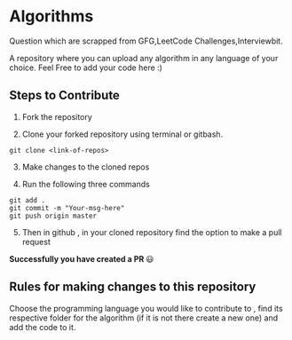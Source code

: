 # Algorithms
Question which are scrapped from GFG,LeetCode Challenges,Interviewbit.

A repository where you can upload any algorithm in any language of your choice. Feel Free to add your code here :)

## Steps to Contribute

1. Fork the repository

2. Clone your forked repository using terminal or gitbash.

```
git clone <link-of-repos>
```

3. Make changes to the cloned repos

4. Run the following three commands 

```
git add .
git commit -m "Your-msg-here"
git push origin master
```

5. Then in github , in your cloned repository find the option to make a pull request

<b> Successfully you have created a PR </b> :smiley:


## Rules for making changes to this repository

Choose the programming language you would like to contribute to , find its respective folder for the algorithm (if it is not there create a new one) and add the code to it.
